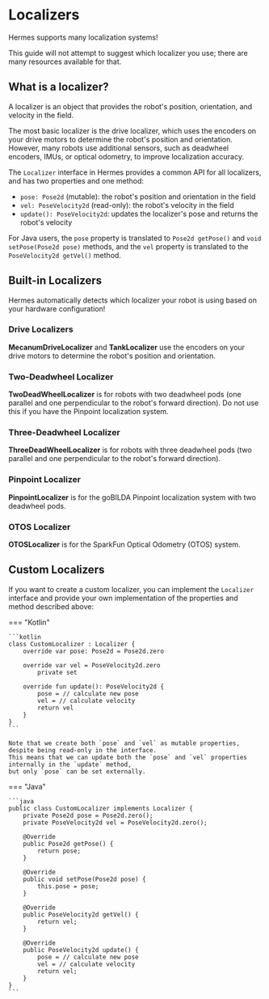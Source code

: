 # Localizers

Hermes supports many localization systems! 

This guide will not attempt to suggest which localizer you use;
there are many resources available for that.

## What is a localizer?

A localizer is an object that provides the robot's position,
orientation, and velocity in the field.

The most basic localizer is the drive localizer,
which uses the encoders on your drive motors
to determine the robot's position and orientation.
However, many robots use additional sensors,
such as deadwheel encoders, IMUs, or optical odometry,
to improve localization accuracy.

The `Localizer` interface in Hermes
provides a common API for all localizers,
and has two properties and one method:

- `pose: Pose2d` (mutable): the robot's position and orientation in the field
- `vel: PoseVelocity2d` (read-only): the robot's velocity in the field
- `update(): PoseVelocity2d`: updates the localizer's pose and returns the robot's velocity

For Java users, the `pose` property is translated to
`Pose2d getPose()` and `void setPose(Pose2d pose)` methods,
and the `vel` property is translated to the `PoseVelocity2d getVel()` method.

## Built-in Localizers

Hermes automatically detects which localizer your robot is using based on your hardware configuration!

### Drive Localizers

**MecanumDriveLocalizer** and **TankLocalizer** use the encoders on your drive motors
to determine the robot's position and orientation.

### Two-Deadwheel Localizer

**TwoDeadWheelLocalizer** is for robots with two deadwheel pods
(one parallel and one perpendicular to the robot's forward direction).
Do not use this if you have the Pinpoint localization system.

### Three-Deadwheel Localizer

**ThreeDeadWheelLocalizer** is for robots with three deadwheel pods
(two parallel and one perpendicular to the robot's forward direction).

### Pinpoint Localizer

**PinpointLocalizer** is for the goBILDA Pinpoint localization system 
with two deadwheel pods.

### OTOS Localizer

**OTOSLocalizer** is for the SparkFun Optical Odometry (OTOS) system.

## Custom Localizers

If you want to create a custom localizer,
you can implement the `Localizer` interface 
and provide your own implementation of the properties and method
described above:

=== "Kotlin"

    ```kotlin
    class CustomLocalizer : Localizer {
        override var pose: Pose2d = Pose2d.zero

        override var vel = PoseVelocity2d.zero
            private set

        override fun update(): PoseVelocity2d {
            pose = // calculate new pose
            vel = // calculate velocity
            return vel
        }
    }
    ```

    Note that we create both `pose` and `vel` as mutable properties,
    despite being read-only in the interface. 
    This means that we can update both the `pose` and `vel` properties
    internally in the `update` method,
    but only `pose` can be set externally.

=== "Java"

    ```java
    public class CustomLocalizer implements Localizer {
        private Pose2d pose = Pose2d.zero();
        private PoseVelocity2d vel = PoseVelocity2d.zero();

        @Override
        public Pose2d getPose() {
            return pose;
        }

        @Override
        public void setPose(Pose2d pose) {
            this.pose = pose;
        }

        @Override
        public PoseVelocity2d getVel() {
            return vel;
        }

        @Override
        public PoseVelocity2d update() {
            pose = // calculate new pose
            vel = // calculate velocity
            return vel;
        }
    }
    ```
